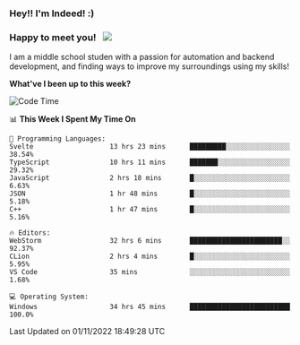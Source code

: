 ### Hey!! I'm Indeed! :) 

### Happy to meet you! &nbsp; ![](https://visitor-badge.glitch.me/badge?page_id=Indeedornot.Indeedornot)

I am a middle school studen with a passion for automation and backend development, and finding ways to improve my surroundings using my skills!

**What've I been up to this week?** 

<!--START_SECTION:waka-->
![Code Time](http://img.shields.io/badge/Code%20Time-556%20hrs%2042%20mins-blue)

📊 **This Week I Spent My Time On** 

```text
💬 Programming Languages: 
Svelte                   13 hrs 23 mins      █████████░░░░░░░░░░░░░░░░   38.54% 
TypeScript               10 hrs 11 mins      ███████░░░░░░░░░░░░░░░░░░   29.32% 
JavaScript               2 hrs 18 mins       █░░░░░░░░░░░░░░░░░░░░░░░░   6.63% 
JSON                     1 hr 48 mins        █░░░░░░░░░░░░░░░░░░░░░░░░   5.18% 
C++                      1 hr 47 mins        █░░░░░░░░░░░░░░░░░░░░░░░░   5.16%

🔥 Editors: 
WebStorm                 32 hrs 6 mins       ███████████████████████░░   92.37% 
CLion                    2 hrs 4 mins        █░░░░░░░░░░░░░░░░░░░░░░░░   5.95% 
VS Code                  35 mins             ░░░░░░░░░░░░░░░░░░░░░░░░░   1.68%

💻 Operating System: 
Windows                  34 hrs 45 mins      █████████████████████████   100.0%

```


 Last Updated on 01/11/2022 18:49:28 UTC
<!--END_SECTION:waka-->
